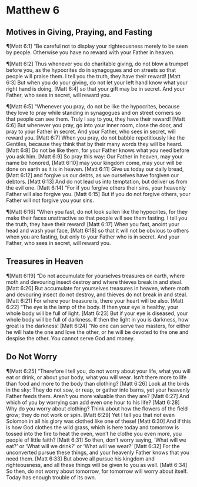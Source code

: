 # Matthew 6

## Motives in Giving, Praying, and Fasting
¶[Matt 6:1] “Be careful not to display your righteousness merely to be seen by people. Otherwise you have no reward with your Father in heaven.

¶[Matt 6:2] Thus whenever you do charitable giving, do not blow a trumpet before you, as the hypocrites do in synagogues and on streets so that people will praise them. I tell you the truth, they have their reward!
[Matt 6:3] But when you do your giving, do not let your left hand know what your right hand is doing,
[Matt 6:4] so that your gift may be in secret. And your Father, who sees in secret, will reward you.

¶[Matt 6:5] “Whenever you pray, do not be like the hypocrites, because they love to pray while standing in synagogues and on street corners so that people can see them. Truly I say to you, they have their reward!
[Matt 6:6] But whenever you pray, go into your inner room, close the door, and pray to your Father in secret. And your Father, who sees in secret, will reward you.
[Matt 6:7] When you pray, do not babble repetitiously like the Gentiles, because they think that by their many words they will be heard.
[Matt 6:8] Do not be like them, for your Father knows what you need before you ask him.
[Matt 6:9] So pray this way: Our Father in heaven, may your name be honored,
[Matt 6:10] may your kingdom come, may your will be done on earth as it is in heaven.
[Matt 6:11] Give us today our daily bread,
[Matt 6:12] and forgive us our debts, as we ourselves have forgiven our debtors.
[Matt 6:13] And do not lead us into temptation, but deliver us from the evil one.
[Matt 6:14] “For if you forgive others their sins, your heavenly Father will also forgive you.
[Matt 6:15] But if you do not forgive others, your Father will not forgive you your sins.

¶[Matt 6:16] “When you fast, do not look sullen like the hypocrites, for they make their faces unattractive so that people will see them fasting. I tell you the truth, they have their reward!
[Matt 6:17] When you fast, anoint your head and wash your face,
[Matt 6:18] so that it will not be obvious to others when you are fasting, but only to your Father who is in secret. And your Father, who sees in secret, will reward you.

## Treasures in Heaven
¶[Matt 6:19] “Do not accumulate for yourselves treasures on earth, where moth and devouring insect destroy and where thieves break in and steal.
[Matt 6:20] But accumulate for yourselves treasures in heaven, where moth and devouring insect do not destroy, and thieves do not break in and steal.
[Matt 6:21] For where your treasure is, there your heart will be also.
[Matt 6:22] “The eye is the lamp of the body. If then your eye is healthy, your whole body will be full of light.
[Matt 6:23] But if your eye is diseased, your whole body will be full of darkness. If then the light in you is darkness, how great is the darkness!
[Matt 6:24] “No one can serve two masters, for either he will hate the one and love the other, or he will be devoted to the one and despise the other. You cannot serve God and money.

## Do Not Worry
¶[Matt 6:25] “Therefore I tell you, do not worry about your life, what you will eat or drink, or about your body, what you will wear. Isn’t there more to life than food and more to the body than clothing?
[Matt 6:26] Look at the birds in the sky: They do not sow, or reap, or gather into barns, yet your heavenly Father feeds them. Aren’t you more valuable than they are?
[Matt 6:27] And which of you by worrying can add even one hour to his life?
[Matt 6:28] Why do you worry about clothing? Think about how the flowers of the field grow; they do not work or spin.
[Matt 6:29] Yet I tell you that not even Solomon in all his glory was clothed like one of these!
[Matt 6:30] And if this is how God clothes the wild grass, which is here today and tomorrow is tossed into the fire to heat the oven, won’t he clothe you even more, you people of little faith?
[Matt 6:31] So then, don’t worry saying, ‘What will we eat?’ or ‘What will we drink?’ or ‘What will we wear?’
[Matt 6:32] For the unconverted pursue these things, and your heavenly Father knows that you need them.
[Matt 6:33] But above all pursue his kingdom and righteousness, and all these things will be given to you as well.
[Matt 6:34] So then, do not worry about tomorrow, for tomorrow will worry about itself. Today has enough trouble of its own.

